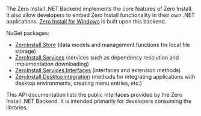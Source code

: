The Zero Install .NET Backend implements the core features of Zero Install. It also allow developers to embed Zero Install functionality in their own .NET applications. [Zero Install for Windows](https://github.com/0install/0install-win) is built upon this backend.

NuGet packages:
- [ZeroInstall.Store](https://www.nuget.org/packages/ZeroInstall.Store/) (data models and management functions for local file storage)
- [ZeroInstall.Services](https://www.nuget.org/packages/ZeroInstall.Services/) (services such as dependency resolution and implementation downloading)
- [ZeroInstall.Services.Interfaces](https://www.nuget.org/packages/ZeroInstall.Services.Interfaces/) (interfaces and extension methods)
- [ZeroInstall.DesktopIntegration](https://www.nuget.org/packages/ZeroInstall.DesktopIntegration/) (methods for integrating applications with desktop environments, creating menu entries, etc.)

This API documentation lists the public interfaces provided by the Zero Install .NET Backend. It is intended primarily for developers consuming the libraries.
